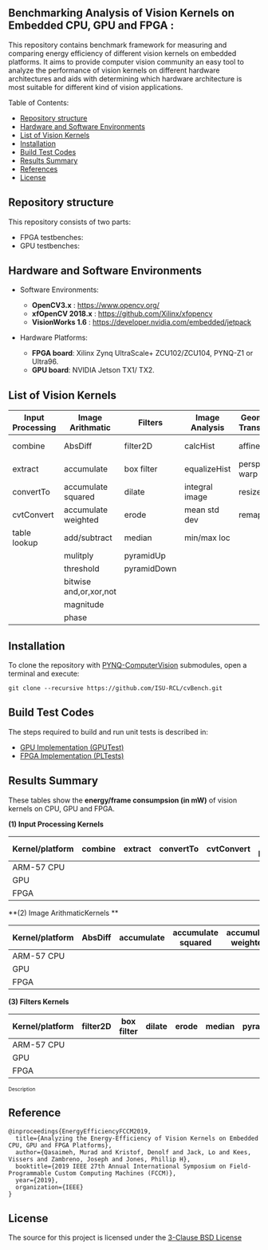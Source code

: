 ## Benchmarking Analysis of Vision Kernels on Embedded CPU, GPU and FPGA :

<p align="justify">

This repository contains benchmark framework for measuring and comparing energy efficiency of different vision kernels on embedded platforms. It aims to provide computer vision community an easy tool to analyze the performance of vision kernels on different hardware architectures and aids with determining which hardware architecture is most suitable for different kind of vision applications.

</p>

Table of Contents:
* [Repository structure](#Repository_structure) 
* [Hardware and Software Environments](#Hardware_and_Software_Environments)
* [List of Vision Kernels](#List_of_Vision_Kernels)
* [Installation](#Installation) 
* [Build Test Codes](#Build_Test_Codes) 
* [Results Summary](#Results_Summary) 
* [References](#references)
* [License](#license) 
 
 

## Repository structure

This repository consists of two parts:
* FPGA testbenches:
* GPU testbenches:
    
## Hardware and Software Environments
* Software Environments:
	* **OpenCV3.x** : https://www.opencv.org/
	* **xfOpenCV 2018.x** : https://github.com/Xilinx/xfopencv
	* **VisionWorks 1.6** : https://developer.nvidia.com/embedded/jetpack
 
* Hardware Platforms:
	* **FPGA board**: Xilinx Zynq UltraScale+ ZCU102/ZCU104, PYNQ-Z1 or Ultra96.
	* **GPU board**: NVIDIA Jetson TX1/ TX2.

 
## List of Vision Kernels

 
| Input Processing | Image Arithmatic | Filters       |  Image Analysis | Geometric Transforms|  Features  | Flow and Depts|
| -------------    | -------------    | ------------- | -------------   |    -------------    | ---------- | ----------    |
| combine          | AbsDiff          |  filter2D     |calcHist         | affine warp         | canny      | OF pyramid    |
| extract          | accumulate       |  box filter   |equalizeHist     |perspective warp     | fast       | stereoBM      | 
| convertTo        |accumulate squared|  dilate   |integral image   | resize              | harris     |               |
| cvtConvert       |accumulate weighted| erode        |mean std dev     | remap               |            |               | 
| table lookup     | add/subtract     |  median       |min/max loc      |                     |            |               | 
|                  |  mulitply        | pyramidUp     |                 |                     |            |               | 
|                  | threshold        | pyramidDown   |                 |                     |            |               | 
|             | bitwise and,or,xor,not|               |                 |                     |            |               | 
|                  | magnitude        |               |                 |                     |            |               | 
|                  | phase            |               |                 |                     |            |               | 
 


## Installation

To clone the repository with [PYNQ-ComputerVision](https://github.com/Xilinx/PYNQ-ComputerVision.git) submodules, open a terminal and execute:

```
git clone --recursive https://github.com/ISU-RCL/cvBench.git
```
## Build Test Codes 
The steps required to build and run unit tests is described in:

+ [GPU Implementation  (GPUTest)](GPUTests/README.md)  
+ [FPGA Implementation (PLTests)](FPGATests/README.md)

## Results Summary

These tables show the **energy/frame consumpsion (in mW)** of vision kernels on CPU, GPU and FPGA.  
 

 **(1) Input Processing Kernels**

| Kernel/platform		| combine | extract | convertTo	| cvtConvert | table lookup |
| ---------					| ------  | ------  | -------  	|    ------  |     ------   |  
|    ARM-57 CPU			|         |  	     	|	        	|            |              | 
|    GPU      			|	  			|  	     	|	     			|            |              | 
|    FPGA      			|	  			|  	     	|	     			|            |              | 


 **(2) Image ArithmaticKernels **

| Kernel/platform		| AbsDiff | accumulate | accumulate squared	| accumulate weighted | add/subtract | mulitply| threshold | bitwise and,or,xor,not| magnitude | phase|
| ---------					| ------  | ------  | -------  	|    ------  |     ------   |     ------  |     ------   |    ------  |     ------   |    ------   |  
|    ARM-57 CPU			|         |  	     	|	        	|            |              |          |  	     	|	        	|            |              |  
|    GPU		|         |  	     	|	        	|            |              |          |  	     	|	        	|            |              |  
|    FPGA			|         |  	     	|	        	|            |              |          |  	     	|	        	|            |              |  

 **(3) Filters Kernels**

| Kernel/platform		| filter2D | box filter | dilate	| erode | median | pyramidUp| pyramidDown|
| ---------					| ------  | ------  | -------  	|    ------  |     ------   |   ------  |     ------   |  
|    ARM-57 CPU			|         |  	     	|	        	|            |              |           |              | 
|    GPU      			|	  			|  	     	|	     			|           |              |            |              | 
|    FPGA      			|	  			|  	     	|	     			|            |              |           |              | 



<font size="0.5">Description</font>

## Reference 

```
@inproceedings{EnergyEfficiencyFCCM2019,
  title={Analyzing the Energy-Efficiency of Vision Kernels on Embedded CPU, GPU and FPGA Platforms},
  author={Qasaimeh, Murad and Kristof, Denolf and Jack, Lo and Kees, Vissers and Zambreno, Joseph and Jones, Phillip H},
  booktitle={2019 IEEE 27th Annual International Symposium on Field-Programmable Custom Computing Machines (FCCM)},
  year={2019},
  organization={IEEE}
}
```
## License
The source for this project is licensed under the [3-Clause BSD License](LICENSE)
